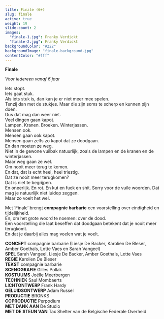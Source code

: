 ```yaml
---
title: Finale (6+)
slug: finale
active: true
weight: 19
slide-count: 2
images:
  "finale-1.jpg": Franky Verdickt
  "finale-2.jpg": Franky Verdickt
backgroundColor: "#222"
backgroundImage: "finale-background.jpg"
contentColor: "#fff"
---
```


**Finale**<br>

_Voor iedereen vanaf 6 jaar_

Iets stopt.<br>
Iets gaat stuk.<br>
Als iets stuk is, dan kan je er niet meer mee spelen.<br>
Tenzij dan met de stukjes. Maar die zijn soms te scherp en kunnen pijn doen.<br>
Dus dat mag dan weer niet.<br>
Veel dingen gaan kapot.<br>
Lampen. Kranen. Broeken. Winterjassen.<br>
Mensen ook.<br>
Mensen gaan ook kapot.<br>
Mensen gaan zelfs zo kapot dat ze doodgaan.<br>
En dan moeten ze weg.<br>
Niet in de gewone vuilbak natuurlijk, zoals de lampen en de kranen en de winterjassen.<br>
Maar weg gaan ze wel.<br>
Om nooit meer terug te komen.<br>
En dat, dat is echt heel, heel triestig.<br>
Dat ze nooit meer terugkomen?<br>
Dat is niet te begrijpen.<br>
En oneerlijk. En rot. En kut en fuck en shit. Sorry voor de vuile woorden. Dat mag je natuurlijk niet luidop zeggen.<br>
Maar zo voelt het wel.<br>

Met ‘Finale’ brengt **compagnie barbarie** een voorstelling over eindigheid en tijdelijkheid.<br>
En, om het grote woord te noemen: over de dood.<br>
Een voorstelling die laat beseffen dat doodgaan betekent dat je nooit meer terugkomt.<br>
En dat je daarbij alles mag voelen wat je voelt.<br>

**CONCEPT** compagnie barbarie (Liesje De Backer, Karolien De Bleser, Amber Goethals, Lotte Vaes en Sarah Vangeel)<br>
**SPEL** Sarah Vangeel, Liesje De Backer, Amber Goethals, Lotte Vaes<br>
**REGIE** Karolien De Bleser<br>
**TEKST** compagnie barbarie<br>
**SCENOGRAFIE** Gilles Pollak<br>
**KOSTUUMS** Joëlle Meerbergen<br>
**TECHNIEK** Saul Mombaerts<br>
**LICHTONTWERP** Frank Hardy<br>
**GELUIDSONTWERP** Adam Russel<br>
**PRODUCTIE** BRONKS<br>
**COPRODUCTIE** Perpodium<br>
**MET DANK AAN** De Studio<br>
**MET DE STEUN VAN** Tax Shelter van de Belgische Federale Overheid
